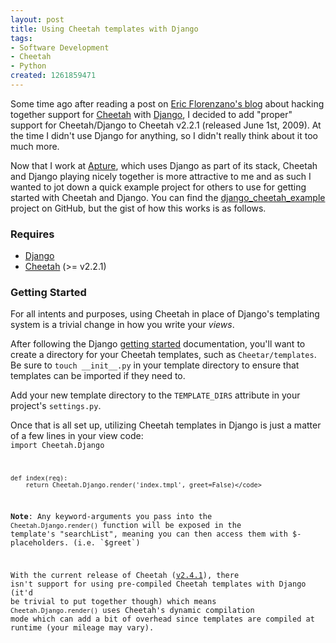 ```yaml
--- 
layout: post
title: Using Cheetah templates with Django
tags: 
- Software Development
- Cheetah
- Python
created: 1261859471
---
```

Some time ago after reading a post on [Eric Florenzano's blog](http://www.eflorenzano.com/blog/post/cheetah-and-django/) about hacking together support for <a id="aptureLink_OfHfDIpuSN" href="http://en.wikipedia.org/wiki/CheetahTemplate">Cheetah</a> with <a id="aptureLink_0oRd4dQsSK" href="http://en.wikipedia.org/wiki/Django%20%28web%20framework%29">Django</a>, I decided to add "proper" support for Cheetah/Django to Cheetah v2.2.1 (released June 1st, 2009). At the time I didn't use Django for anything, so I didn't really think about it too much more.

Now that I work at <a id="aptureLink_AYRRV0XTwi" href="http://www.crunchbase.com/company/apture">Apture</a>, which uses Django as part of its stack, Cheetah and Django playing nicely together is more attractive to me and as such I wanted to jot down a quick example project for others to use for getting started with Cheetah and Django. You can find the [django_cheetah_example](http://github.com/rtyler/django_cheetah_example) project on GitHub, but the gist of how this works is as follows.

### Requires

 * [Django](http://www.djangoproject.com/)
 * [Cheetah](http://cheetahtemplate.org) (>= v2.2.1)

### Getting Started

For all intents and purposes, using Cheetah in place of Django's
templating system is a trivial change in how you write your *views*. 

After following the Django [getting started](http://docs.djangoproject.com/en/1.1/intro/tutorial01/) 
documentation, you'll want to create a directory for your Cheetah templates, such 
as `Cheetar/templates`. Be sure to `touch __init__.py` in your template 
directory to ensure that templates can be imported if they need to.

Add your new template directory to the `TEMPLATE_DIRS` attribute
in your project's `settings.py`. 

Once that is all set up, utilizing Cheetah templates in Django is just 
a matter of a few lines in your view code:
<code type="python">
    import Cheetah.Django

    def index(req):
        return Cheetah.Django.render('index.tmpl', greet=False)</code>

**Note**: Any keyword-arguments you pass into the `Cheetah.Django.render()` 
function will be exposed in the template's "searchList", meaning you can
then access them with $-placeholders. (i.e. `$greet`)

With the current release of Cheetah ([v2.4.1](http://pypi.python.org/pypi/Cheetah/2.4.1)), there isn't support for using pre-compiled Cheetah templates with Django (it'd be trivial to put together though) which means `Cheetah.Django.render()` uses Cheetah's dynamic compilation mode which can add a bit of overhead since templates are compiled at runtime (your mileage may vary).
<!--break-->
